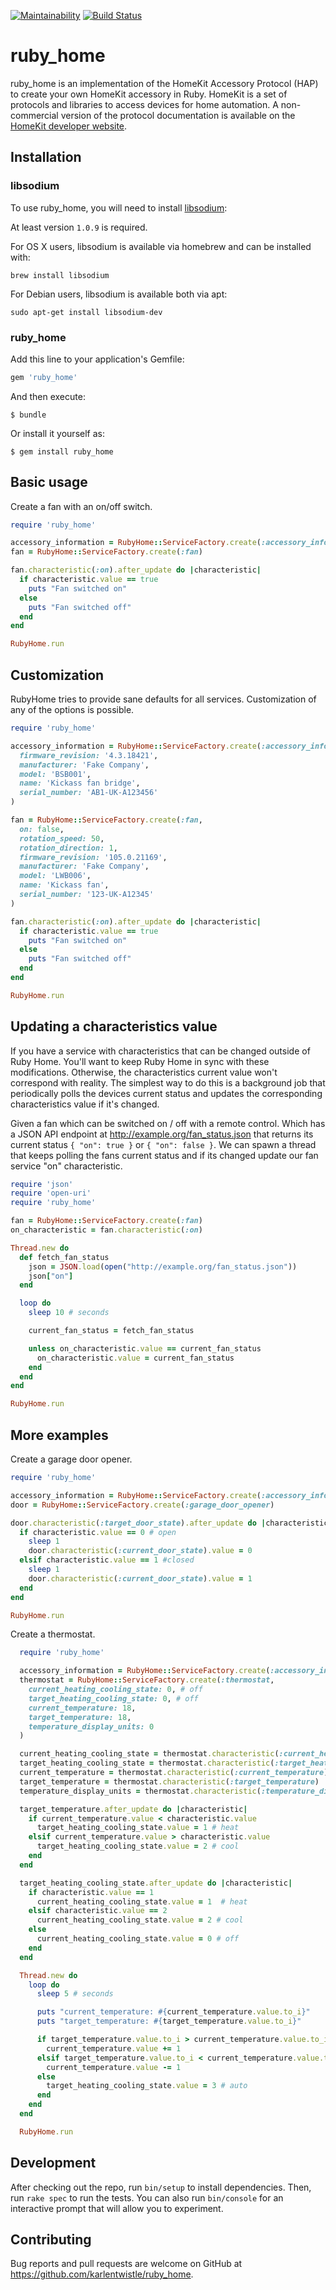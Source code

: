 [![Maintainability](https://api.codeclimate.com/v1/badges/c81f4cfdf5c13d716487/maintainability)](https://codeclimate.com/github/karlentwistle/ruby_home/maintainability)
[![Build Status](https://travis-ci.org/karlentwistle/ruby_home.svg?branch=master)](https://travis-ci.org/karlentwistle/ruby_home)

# ruby_home

ruby_home is an implementation of the HomeKit Accessory Protocol (HAP) to create your own HomeKit accessory in Ruby. HomeKit is a set of protocols and libraries to access devices for home automation. A non-commercial version of the protocol documentation is available on the [HomeKit developer website](https://developer.apple.com/homekit/).

## Installation

### libsodium

To use ruby_home, you will need to install [libsodium](https://github.com/jedisct1/libsodium):

At least version `1.0.9` is required.

For OS X users, libsodium is available via homebrew and can be installed with:

    brew install libsodium

For Debian users, libsodium is available both via apt:

    sudo apt-get install libsodium-dev

### ruby_home

Add this line to your application's Gemfile:

```ruby
gem 'ruby_home'
```

And then execute:

    $ bundle

Or install it yourself as:

    $ gem install ruby_home

## Basic usage

Create a fan with an on/off switch.

```ruby
require 'ruby_home'

accessory_information = RubyHome::ServiceFactory.create(:accessory_information)
fan = RubyHome::ServiceFactory.create(:fan)

fan.characteristic(:on).after_update do |characteristic|
  if characteristic.value == true
    puts "Fan switched on"
  else
    puts "Fan switched off"
  end
end

RubyHome.run
```

## Customization

RubyHome tries to provide sane defaults for all services. Customization of any of the options is possible.

```ruby
require 'ruby_home'

accessory_information = RubyHome::ServiceFactory.create(:accessory_information,
  firmware_revision: '4.3.18421',
  manufacturer: 'Fake Company',
  model: 'BSB001',
  name: 'Kickass fan bridge',
  serial_number: 'AB1-UK-A123456'
)

fan = RubyHome::ServiceFactory.create(:fan,
  on: false,
  rotation_speed: 50,
  rotation_direction: 1,
  firmware_revision: '105.0.21169',
  manufacturer: 'Fake Company',
  model: 'LWB006',
  name: 'Kickass fan',
  serial_number: '123-UK-A12345'
)

fan.characteristic(:on).after_update do |characteristic|
  if characteristic.value == true
    puts "Fan switched on"
  else
    puts "Fan switched off"
  end
end

RubyHome.run
```

## Updating a characteristics value

If you have a service with characteristics that can be changed outside of Ruby Home. You'll want to keep Ruby Home in sync with these modifications. Otherwise, the characteristics current value won't correspond with reality. The simplest way to do this is a background job that periodically polls the devices current status and updates the corresponding characteristics value if it's changed.

Given a fan which can be switched on / off with a remote control. Which has a JSON API endpoint at http://example.org/fan_status.json that returns its current status `{ "on": true }` or `{ "on": false }`. We can spawn a thread that keeps polling the fans current status and if its changed update our fan service "on" characteristic.

```ruby
require 'json'
require 'open-uri'
require 'ruby_home'

fan = RubyHome::ServiceFactory.create(:fan)
on_characteristic = fan.characteristic(:on)

Thread.new do
  def fetch_fan_status
    json = JSON.load(open("http://example.org/fan_status.json"))
    json["on"]
  end

  loop do
    sleep 10 # seconds

    current_fan_status = fetch_fan_status

    unless on_characteristic.value == current_fan_status
      on_characteristic.value = current_fan_status
    end
  end
end

RubyHome.run
```

## More examples

Create a garage door opener.

```ruby
require 'ruby_home'

accessory_information = RubyHome::ServiceFactory.create(:accessory_information)
door = RubyHome::ServiceFactory.create(:garage_door_opener)

door.characteristic(:target_door_state).after_update do |characteristic|
  if characteristic.value == 0 # open
    sleep 1
    door.characteristic(:current_door_state).value = 0
  elsif characteristic.value == 1 #closed
    sleep 1
    door.characteristic(:current_door_state).value = 1
  end
end

RubyHome.run
```

Create a thermostat.

```ruby
  require 'ruby_home'

  accessory_information = RubyHome::ServiceFactory.create(:accessory_information)
  thermostat = RubyHome::ServiceFactory.create(:thermostat,
    current_heating_cooling_state: 0, # off
    target_heating_cooling_state: 0, # off
    current_temperature: 18,
    target_temperature: 18,
    temperature_display_units: 0
  )

  current_heating_cooling_state = thermostat.characteristic(:current_heating_cooling_state)
  target_heating_cooling_state = thermostat.characteristic(:target_heating_cooling_state)
  current_temperature = thermostat.characteristic(:current_temperature)
  target_temperature = thermostat.characteristic(:target_temperature)
  temperature_display_units = thermostat.characteristic(:temperature_display_units)

  target_temperature.after_update do |characteristic|
    if current_temperature.value < characteristic.value
      target_heating_cooling_state.value = 1 # heat
    elsif current_temperature.value > characteristic.value
      target_heating_cooling_state.value = 2 # cool
    end
  end

  target_heating_cooling_state.after_update do |characteristic|
    if characteristic.value == 1
      current_heating_cooling_state.value = 1  # heat
    elsif characteristic.value == 2
      current_heating_cooling_state.value = 2 # cool
    else
      current_heating_cooling_state.value = 0 # off
    end
  end

  Thread.new do
    loop do
      sleep 5 # seconds

      puts "current_temperature: #{current_temperature.value.to_i}"
      puts "target_temperature: #{target_temperature.value.to_i}"

      if target_temperature.value.to_i > current_temperature.value.to_i
        current_temperature.value += 1
      elsif target_temperature.value.to_i < current_temperature.value.to_i
        current_temperature.value -= 1
      else
        target_heating_cooling_state.value = 3 # auto
      end
    end
  end

  RubyHome.run
```

## Development

After checking out the repo, run `bin/setup` to install dependencies. Then, run `rake spec` to run the tests. You can also run `bin/console` for an interactive prompt that will allow you to experiment.


## Contributing

Bug reports and pull requests are welcome on GitHub at https://github.com/karlentwistle/ruby_home.
